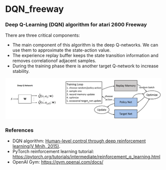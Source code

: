 # DQN_freeway

### Deep Q-Learning (DQN) algorithm for atari 2600 Freeway

There are three critical components:
* The main component of this algorithm is the deep Q-networks. We can use them to approximate the state-action value.
* The experience replay buffer keeps the state transition information and removes correlationof adjacent samples.
* During the training phase there is another target Q-network to increase stability.

![DQN](./image/dqn.png)


### References


* DQN algorithm: [Human-level control through deep reinforcement learning(V Mnih, 2015)](https://www.nature.com/articles/nature14236).
* PyTorch reinforcement learning tutorial: https://pytorch.org/tutorials/intermediate/reinforcement_q_learning.html
* OpenAI Gym: https://gym.openai.com/docs/